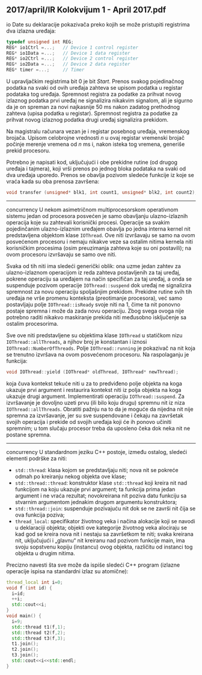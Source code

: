 2017/april/IR Kolokvijum 1 - April 2017.pdf
--------------------------------------------------------------------------------
io
Date su deklaracije pokazivača preko kojih se može pristupiti registrima dva izlazna uređaja:
```cpp
typedef unsigned int REG;
REG* io1Ctrl =...;   // Device 1 control register
REG* io1Data =...;   // Device 1 data register
REG* io2Ctrl =...;   // Device 2 control register
REG* io2Data =...;   // Device 2 data register
REG* timer =...;     // Timer
```
U upravljačkim registrima bit 0 je bit *Start*. Prenos svakog pojedinačnog podatka na svaki od
ovih uređaja zahteva se upisom podatka u registar podataka tog uređaja. Spremnost registra za
podatke za prihvat novog izlaznog podatka prvi uređaj ne signalizira nikakvim signalom, ali je
sigurno da je on spreman za novi najkasnije 50 ms nakon zadatog prethodnog zahteva (upisa
podatka u registar). Spremnost registra za podatke za prihvat novog izlaznog podatka drugi
uređaj signalizira prekidom.

Na magistralu računara vezan je i registar posebnog uređaja, vremenskog brojača. Upisom
celobrojne vrednosti *n* u ovaj registar vremenski brojač počinje merenje vremena od *n* ms i,
nakon isteka tog vremena, generiše prekid procesoru.

Potrebno je napisati kod, uključujući i obe prekidne rutine (od drugog uređaja i tajmera), koji
vrši prenos po jednog bloka podataka na svaki od dva uređaja uporedo. Prenos se obavlja
pozivom sledeće funkcije iz koje se vraća kada su oba prenosa završena:
```cpp
void transfer (unsigned* blk1, int count1, unsigned* blk2, int count2);
```

--------------------------------------------------------------------------------
concurrency
U nekom asimetričnom multiprocesorskom operativnom sistemu jedan od procesora posvećen
je samo obavljanju ulazno-izlaznih operacija koje su zahtevali korisnički procesi. Operacije sa
svakim pojedinčanim ulazno-izlaznim uređajem obavlja po jedna interna kernel nit
predstavljena objektom klase `IOThread`. Ove niti izvršavaju se samo na ovom posvećenom
procesoru i nemaju nikakve veze sa ostalim nitima kernela niti korisničkim procesima (osim
preuzimanja zahteva koje su oni postavili); na ovom procesoru izvršavaju se samo ove niti.

Svaka od tih niti ima sledeći generički oblik: ona uzme jedan zahtev za ulazno-izlaznom
operacijom iz reda zahteva postavljenih za taj uređaj, pokrene operaciju sa uređajem na način
specifičan za taj uređaj, a onda se suspenduje pozivom operacije `IOThread::suspend`  dok
uređaj ne signalizira spremnost za novu operaciju spoljašnjim prekidom. Prekidne rutine svih
tih uređaja ne vrše promenu konteksta (preotimanje procesora), već samo postavljaju polje
`IOThread::isReady`  svoje niti na 1, čime ta nit ponovno postaje spremna i može da zada
novu operaciju.   Zbog svega ovoga nije potrebno raditi nikakvo maskiranje prekida niti
međusobno isključenje sa ostalim procesorima.

Sve ove niti predstavljene su objektima klase `IOThread`    u statičkom nizu
`IOThread::allThreads`, a njihov broj je konstantan i iznosi `IOThread::NumberOfThreads`.
Polje `IOThread::running` je pokazivač na nit koja se trenutno izvršava na ovom posvećenom
procesoru. Na raspolaganju je funkcija:
```cpp
void IOThread::yield (IOThread* oldThread, IOThread* newThread);
```
koja čuva kontekst tekuće niti u za to predviđeno polje objekta na koga ukazuje prvi argument
i restaurira kontekst niti iz polja objekta na koga ukazuje drugi argument.
Implementirati operaciju `IOThread::suspend`. Za izvršavanje je dovoljno uzeti prvu (ili bilo
koju drugu) spremnu nit iz niza `IOThread::allThreads`. Obratiti pažnju na to da je moguće
da nijedna nit nije spremna za izvršavanje, jer su sve suspendovane i čekaju na završetak
svojih operacija i prekide od svojih uređaja koji će ih ponovo učiniti spremnim; u tom slučaju
procesor treba da uposleno čeka dok neka nit ne postane spremna.

--------------------------------------------------------------------------------
concurrency
U standardnom jeziku C++ postoje, između ostalog, sledeći elementi podrške za niti:

- `std::thread`: klasa kojom se predstavljaju niti; nova nit se
pokreće odmah po kreiranju nekog objekta ove klase;
- `std::thread::thread`: konstruktor klase `std::thread` koji kreira nit nad funkcijom
na koju ukazuje prvi argument; ta funkcija prima jedan argument i ne vraća rezultat;
novokreirana nit poziva datu funkciju sa stvarnim argumentom jednakim drugom
argumentu konstruktora;
- `std::thread::join`:   suspenduje pozivajuću nit dok se ne završi nit čija se ova
funkcija poziva;
- `thread_local`:   specifikator životnog veka i načina alokacije koji se navodi u
deklaraciji objekta; objekti ove kategorije životnog veka alociraju se kad god se kreira
nova nit i nestaju sa završetkom te niti; svaka kreirana nit, uključujući i „glavnu“ nit
kreiranu nad pozivom funkcije main,   ima svoju sopstvenu kopiju (instancu)   ovog
objekta, različitu od instanci tog objekta u drugim nitima.

Precizno navesti šta sve može da ispiše sledeći C++ program (izlazne operacije ispisa na
standardni izlaz su atomične):
```cpp
thread_local int i=0;
void f (int id) {
  i=id;
  ++i;
  std::cout<<i;
}
void main() {
  i=9;
  std::thread t1(f,1);
  std::thread t2(f,2);
  std::thread t3(f,3);
  t1.join();
  t2.join();
  t3.join();
  std::cout<<i<<std::endl;
}
```
